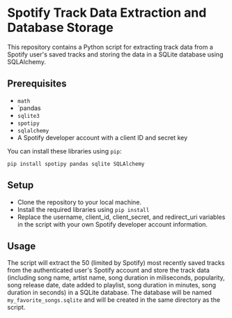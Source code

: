# Spotify Track Data Extraction and Database Storage

This repository contains a Python script for extracting track data from a Spotify user's saved tracks and storing the data in a SQLite database using SQLAlchemy.

## Prerequisites
- `math`
- `pandas
- `sqlite3`
- `spotipy`
- `sqlalchemy`
- A Spotify developer account with a client ID and secret key

You can install these libraries using `pip`:
```
pip install spotipy pandas sqlite SQLAlchemy
```

## Setup
- Clone the repository to your local machine.
- Install the required libraries using `pip install`
- Replace the username, client_id, client_secret, and redirect_uri variables in the script with your own Spotify developer account information.

## Usage
The script will extract the 50 (limited by Spotify) most recently saved tracks from the authenticated user's Spotify account and store the track data (including song name, artist name, song duration in miliseconds, popularity, song release date, date added to playlist, song duration in minutes, song duration in seconds) in a SQLite database. The database will be named `my_favorite_songs.sqlite` and will be created in the same directory as the script.
